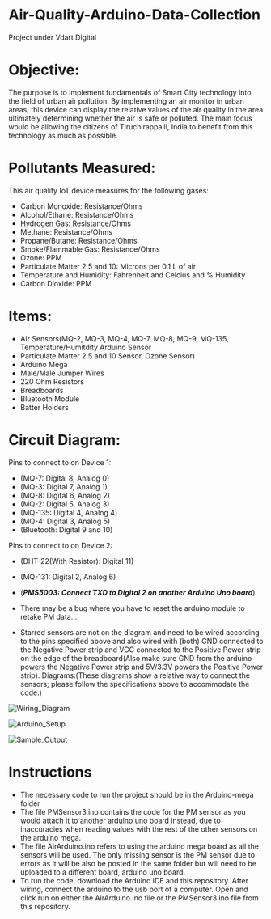 # Air-Quality-Arduino-Data-Collection
Project under Vdart Digital

# Objective: 
The purpose is to implement fundamentals of Smart City technology into the field of urban air pollution. By implementing an air monitor in urban areas, this device can display the relative values of the air quality in the area ultimately determining whether the air is safe or polluted. The main focus would be allowing the citizens of Tiruchirappalli, India to benefit from this technology as much as possible.

# Pollutants Measured:
This air quality IoT device measures for the following gases:
* Carbon Monoxide: Resistance/Ohms
* Alcohol/Ethane: Resistance/Ohms
* Hydrogen Gas: Resistance/Ohms
* Methane: Resistance/Ohms
* Propane/Butane: Resistance/Ohms
* Smoke/Flammable Gas: Resistance/Ohms
* Ozone: PPM
* Particulate Matter 2.5 and 10: Microns per 0.1 L of air
* Temperature and Humidity: Fahrenheit and Celcius and % Humidity
* Carbon Dioxide: PPM

# Items:
* Air Sensors(MQ-2, MQ-3, MQ-4, MQ-7, MQ-8, MQ-9, MQ-135, Temperature/Humitdity Arduino Sensor
* Particulate Matter 2.5 and 10 Sensor, Ozone Sensor)
* Arduino Mega
* Male/Male Jumper Wires
* 220 Ohm Resistors
* Breadboards
* Bluetooth Module
* Batter Holders

# Circuit Diagram:
Pins to connect to on Device 1:
* (MQ-7: Digital 8, Analog 0)
* (MQ-3: Digital 7, Analog 1)
* (MQ-8: Digital 6, Analog 2)
* (MQ-2: Digital 5, Analog 3)
* (MQ-135: Digital 4, Analog 4)
* (MQ-4: Digital 3, Analog 5)
* (Bluetooth: Digital 9 and 10)

Pins to connect to on Device 2:
* (DHT-22(With Resistor): Digital 11)
* (MQ-131: Digital 2, Analog 6)
* (***PMS5003: Connect TXD to Digital 2 on another Arduino Uno board***)

* There may be a bug where you have to reset the arduino module to retake PM data...
* Starred sensors are not on the diagram and need to be wired according to the pins specified above and also wired with (both) GND connected to the Negative Power strip and VCC connected to the Positive Power strip on the edge of the breadboard(Also make sure GND from the arduino powers the Negative Power strip and 5V/3.3V powers the Positive Power strip).
Diagrams:(These diagrams show a relative way to connect the sensors; please follow the specifications above to accommodate the code.)

![Wiring_Diagram](https://lh3.googleusercontent.com/Jjp_cTEuAw5aX366ZqYGpybXrH-67-lAyqVje-vN_xGWLm6asoK9RkouWkbFYRTBOUU4y220EJtAMMO8HEyfXCCTo2lSc6qVPqJ80cb0vF3X8WgIXGU63moIwrO02Y1lCFj6vXRbD_jVfrO8_7acDlAP3CR18bg1XJmaeeLMyU_qwDqB_H4DwAuBHV9a-TpJukKLOT50FySv0HqSrJpsaxEVHKH2q3QJMiChyR2abnz9U5Jy8B6F2K50DTzvgi8cwd7mthbzgNNy30Ddx4h-GYC29qWHbGHMgPCUBJZv9f1LWCReWavE_EV3MuJim_FsM8Ra9-IJdtdhOmhAOG2LDGi82UIRHSlPcClFAkgH5ssh25_8cE6Da41Mrro-Pa14a17-uDo-nlCtvH3gbgh6OiAulNq1Bh5dGPr5DjQnv_qGvswMW0pvGhZgq8_SQL-KklliViiDlne5cqYthVUzlXjSbmjf0lXdIdwZN4d1AXgym2p_8Sp24CXjiggmYzokSd10nhwXsGw2dYSBYyIvmyZtGMtruZYaAdhGB5aCPm3lFCz3DAybe4kLTwYQfvmNVw3GmnooM1wxLhGVNQN7yz5WPHGw1itqcMiN0OYN7lrPabB8rgrAlflC01iQFnEHCTetcc1zusQ65xSl41hM2DyZziOYrv-6_A1apeV7odLybqB36tZcjvt7V46otg=w574-h379-no?authuser=0)

![Arduino_Setup](https://lh3.googleusercontent.com/1DBpftFq3inRmMBGgmSWflBoi9tQxH4pHRPuD1bEQsUuPfOvjZKIn7PK7szePEELgbd2kpx_JdRnVAPNv7uFG_B5h6EOAPeOfe5EJDv3My98DbIjMZ1cUdv5pXxh9IZGA6rDMxXPiZDC11FuvKkr0BxHxpQu6tMyfsvdJjJA7GZQ5PKjhYh94KkKlS717fFF9FuJ9x3CLH80TcSCC1TSEoM2_Q2JfBamU670kHLnH-pnJ_R2dok4wzPq3nv0lrLRHcwsLUH4IVF5daqqrCVdNfj4AkEuJw27na4Ao9ZDDX9HpaLhlZzoEQRZCjigoR-4a-YwdNY8g2ypCBvI8_Nbs3cSuJzRNS_jgEY68o4bqrEexZ0EJcFtSnW7jbf_HzCF1u9IJSCjHNQfymdCsDs4dhJxCJsIsVHqdk_RuCLeD_DYbSem9Yo_B4ok9wGHwtJIVxrFu_ywJVnFWzjI5Exhf2DedB0lQeVOjuS23MgX4p3Uj8GbJ08DRKET4E5dgnUmHLPkKOy7ePevTOW2ZzN_PKhyw9keHQZi0eDJ5rgkKc3hTtduab0gc1hUf6JqEnJAOTYAaG4zHh7Wl3RPZP5gxBpTGxOiy6bsBPRD9YAdwaTEPn6fq7eEO9aza8avOAlCAWZ_NbRfEktgU2Tfo5ucMUEFlOU-8qOio1AV25a-dYQJPmMHB6XaCfxtLIv6SA=w1350-h760-no?authuser=0)

![Sample_Output](https://lh3.googleusercontent.com/0LXs8d250mqgBz_axvkPTbBL7z27birbNTs_vDIn-M75HzFK2fKSI26p4rMc4bz8Z7Yz7_VLFm-d9ydRIMBwywyy-tsfa_V3cXMXwau2qgl4bM9CM-TNbg2Ae4QffuSZdIlUmgrKJl5CJP7c-nD-tvRfksfeEK5tC3JBKfHmgmykHuVWT6Z37tdV9SMmQbbTaLTtDFSd24vwQWUpr595ubWAZ-ZPUBF4vt8dJVu0cwCYmueOf5eLW-o4yQUSi47gJFlR6O2E8MBvQ24dmZDwMYBY-8bXt1bsuHaM25fbxMScmD5gCNp6eyZRSi9-Fz2kEAxI15CSVJNneB2OdaeATN7-SKedXMXYMOPkJB6aqpXaXMtItNVIdY8dqmw8hlLDIXBNhE4m1D7GS2MYQHTX70o9BIGbVbmci_S6IDVrXjCITa1g8JOTwb0pCgF-aQZ2BrsBajMD3g8178IhgQWjahbpA6kfYrE6KgvInP7D3kRRbU96Yh62P5gldyxHnP9k6-crehBGHAGWhIj-ROUxu8EeYlAY28RuJ_UHAILQM-I5980C0E4_8h9VWpBKxrVaen9GmSQUDsXrrLtGr-TWCkFIC_zzE6QgFAsgpxfZs_pYd7wse0IYJ5zXgTnHtd3Nf9RvOvZwdJFv_gNX_zElGKZN5v44y1AROYn9CscyD5LoXc8iLp6eiPucU0iwyA=w619-h825-no?authuser=0)

# Instructions
* The necessary code to run the project should be in the Arduino-mega folder
* The file PMSensor3.ino contains the code for the PM sensor as you would attach it to another arduino uno board instead, due to inaccuracies when reading values with the rest of the other sensors on the arduino mega.
* The file AirArduino.ino refers to using the arduino mega board as all the sensors will be used. The only missing sensor is the PM sensor due to errors as it will be also be posted in the same folder but will need to be uploaded to a different board, arduino uno board.
* To run the code, download the Arduino IDE and this repository. After wiring, connect the arduino to the usb port of a computer. Open and click run on either the AirArduino.ino file or the PMSensor3.ino file from this repository. 


